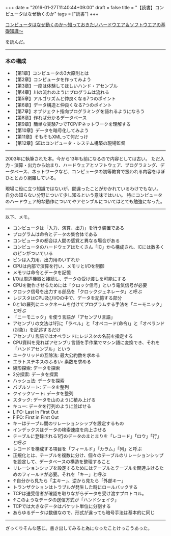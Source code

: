+++
date = "2016-01-27T11:40:44+09:00"
draft = false
title = "【読書】コンピュータはなぜ動くのか"
tags = ["読書"]
+++

<a rel="nofollow" href="http://www.amazon.co.jp/gp/product/4822281655/ref=as_li_qf_sp_asin_tl?ie=UTF8&camp=247&creative=1211&creativeASIN=4822281655&linkCode=as2&tag=kotazi-22">コンピュータはなぜ動くのか～知っておきたいハードウエア＆ソフトウエアの基礎知識～</a><img src="http://ir-jp.amazon-adsystem.com/e/ir?t=kotazi-22&l=as2&o=9&a=4822281655" width="1" height="1" border="0" alt="" style="border:none !important; margin:0px !important;" />

を読んだ。

<hr>

### 本の構成

- 【第1章】コンピュータの3大原則とは
- 【第2章】コンピュータを作ってみよう
- 【第3章】一度は体験してほしいハンド・アセンブル
- 【第4章】川の流れのようにプログラムは流れる
- 【第5章】アルゴリズムと仲良くなる7つのポイント
- 【第6章】データ構造と仲良くなる7つのポイント
- 【第7章】オブジェクト指向プログラミングを語れるようになろう
- 【第8章】作れば分かるデータベース
- 【第9章】簡単な実験7つでTCP/IPネットワークを理解する
- 【第10章】データを暗号化してみよう
- 【第11章】そもそもXMLって何だっけ
- 【第12章】SEはコンピュータ・システム構築の現場監督

<hr>

2003年に執筆された本。今から13年も前になるので内容としては古い。
ただ入力・演算・出力から始まり、ハードウェアとソフトウェア、プログラミング、データベース、ネットワークなど、コンピュータの初等教育で扱われる内容をほぼひととおり網羅している。

現場に役に立つ知識ではないが、間違ったことがかかれているわけでもない。
自分の知らない分野について少し知るという意味ではいい。
特にコンピュータのハードウェア的な動作についてやアセンブルについてはとても勉強になった。

<hr>

以下、メモ。

- コンピュータは「入力、演算、出力」を行う装置である
- プログラムは命令とデータの集合体である
- コンピュータの都合は人間の感覚と異なる場合がある
- コンピュータのハードウェアはたくさん「IC」から構成され、ICには数多くのピンがついている
- ピンは入力用、出力用のいずれか
- CPUは内部で演算を行い、メモリとI/Oを制御
- メモリは命令とデータを記憶
- I/Oは周辺機器と接続し、データの受け渡しを可能にする
- CPUを動作させるためには「クロック信号」という電気信号が必要
- クロック信号を出力する部品を「クロックジェネレータ」と呼ぶ
- レジスタはCPU及びI/Oの中で、データを記憶する部分
- 0と1の羅列にニックネームを付けてプログラムする手法を「ニーモニック」と呼ぶ
- 「ニーモニック」を使う言語が「アセンブリ言語」
- アセンブリの文法は1行に「ラベル」と「オペコード(命令)」と「オペランド(対象)」を記述するだけ
- アセンブリ言語ではオペランドにレジスタの名前を指定する
- CPU資料を見ればアセンブリ言語を手作業でマシン語に変換でき、それを「ハンドアセンブル」という
- ユークリッドの互除法: 最大公約数を求める
- エラトステネスのふるい: 素数を求める
- 線形探索: データを探索
- 2分探索: データを探索
- ハッシュ法: データを探索
- バブルソート: データを整列
- クイックソート: データを整列
- スタック: データを山のように積み上げる
- キュー: データを行列のように並ばせる
- LIFO: Last In First Out
- FIFO: First in First Out
- キーはテーブル間のリレーションシップを設定するもの
- インデックスはデータの検索速度を向上させる
- テーブルに登録される1行のデータのまとまりを「レコード」「ロウ」「行」と呼ぶ
- レコードを構成する項目を「フィールド」「カラム」「列」と呼ぶ
- 正規化とは、テーブルを複数に分け、個々のテーブルのリレーションシップを設定して、データベースの構造を整理すること
- リレーションシップを設定するためにはテーブルとテーブルを関連ふけるためのフィールドが必要。それを「キー」と呼ぶ
- ↑自分から見たら「主キー」、逆から見たら「外部キー」
- トランザクションはトラブルが発生した時にロールバックする
- TCPは送受信者が確認を取りながらデータを受け渡すプロトコル。
- ↑このようなデータの送信方式が「ハンドシェイク」
- TCPでは大きなデータはパケット単位に分割する
- あらゆるデータは数値なので、形式が違っても暗号手法は基本的に同じ


<hr>

ざっくりそんな感じ。書き出してみると為になったことけっこうあった。
